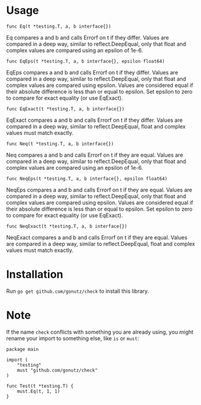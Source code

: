 # Usage

`func Eq(t *testing.T, a, b interface{})`

Eq compares a and b and calls Errorf on t if they differ. Values are compared in a deep way, similar to reflect.DeepEqual, only that float and complex values are compared using an epsilon of 1e-6. 


`func EqEps(t *testing.T, a, b interface{}, epsilon float64)`

EqEps compares a and b and calls Errorf on t if they differ. Values are compared in a deep way, similar to reflect.DeepEqual, only that float and complex values are compared using epsilon. Values are considered equal if their absolute difference is less than or equal to epsilon. Set epsilon to zero to compare for exact equality (or use EqExact).


`func EqExact(t *testing.T, a, b interface{})`

EqExact compares a and b and calls Errorf on t if they differ. Values are compared in a deep way, similar to reflect.DeepEqual, float and complex values must match exactly.


`func Neq(t *testing.T, a, b interface{})`

Neq compares a and b and calls Errorf on t if they are equal. Values are compared in a deep way, similar to reflect.DeepEqual, only that float and complex values are compared using an epsilon of 1e-6.


`func NeqEps(t *testing.T, a, b interface{}, epsilon float64)`

NeqEps compares a and b and calls Errorf on t if they are equal. Values are compared in a deep way, similar to reflect.DeepEqual, only that float and complex values are compared using epsilon. Values are considered equal if their absolute difference is less than or equal to epsilon. Set epsilon to zero to compare for exact equality (or use EqExact).


`func NeqExact(t *testing.T, a, b interface{})`

NeqExact compares a and b and calls Errorf on t if they are equal. Values are compared in a deep way, similar to reflect.DeepEqual, float and complex values must match exactly.


# Installation

Run `go get github.com/gonutz/check` to install this library.


# Note

If the name `check` conflicts with something you are already using, you might rename your import to something else, like `is` or `must`:

```
package main

import (
	"testing"
	must "github.com/gonutz/check"
)

func Test(t *testing.T) {
	must.Eq(t, 1, 1)
}
```